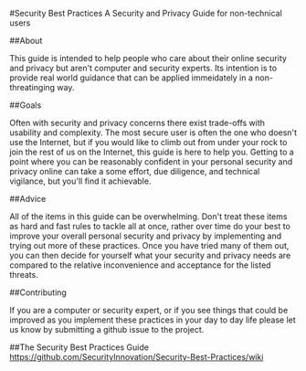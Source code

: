 #Security Best Practices
A Security and Privacy Guide for non-technical users

##About

This guide is intended to help people who care about their online security and privacy but aren't computer and security experts. Its intention is to provide real world guidance that can be applied immeidately in a non-threatinging way. 

##Goals

Often with security and privacy concerns there exist trade-offs with usability and complexity. The most secure user is often the one who doesn't use the Internet, but if you would like to climb out from under your rock to join the rest of us on the Internet, this guide is here to help you. Getting to a point where you can be reasonably confident in your personal security and privacy online can take a some effort, due diligence, and technical vigilance, but you'll find it achievable.

##Advice

All of the items in this guide can be overwhelming. Don't treat these items as hard and fast rules to tackle all at once, rather over time do your best to improve your overall personal security and privacy by implementing and trying out more of these practices. Once you have tried many of them out, you can then decide for yourself what your security and privacy needs are compared to the relative inconvenience and acceptance for the listed threats.

##Contributing

If you are a computer or security expert, or if you see things that could be improved as you implement these practices in your day to day life please let us know by submitting a github issue to the project.

##The Security Best Practices Guide
https://github.com/SecurityInnovation/Security-Best-Practices/wiki

